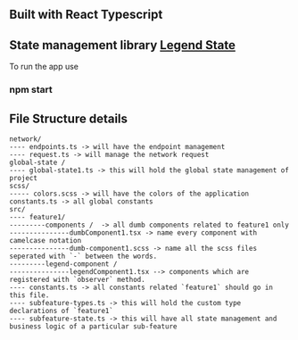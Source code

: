 ## Built with React Typescript
## State management library [Legend State](https://legendapp.com/open-source/)

To run the app use 
### npm start

## File Structure details
    network/
    ---- endpoints.ts -> will have the endpoint management
    ---- request.ts -> will manage the network request
    global-state /
    ---- global-state1.ts -> this will hold the global state management of project
    scss/
    ----- colors.scss -> will have the colors of the application 
    constants.ts -> all global constants
    src/
    ---- feature1/
    ---------components /  -> all dumb components related to feature1 only
    ---------------dumbComponent1.tsx -> name every component with camelcase notation
    ---------------dumb-component1.scss -> name all the scss files seperated with `-` between the words.
    ---------legend-component /
    ---------------legendComponent1.tsx --> components which are registered with `observer` method.
    ---- constants.ts -> all constants related `feature1` should go in this file.
    ---- subfeature-types.ts -> this will hold the custom type declarations of `feature1`
    ---- subfeature-state.ts -> this will have all state management and business logic of a particular sub-feature

